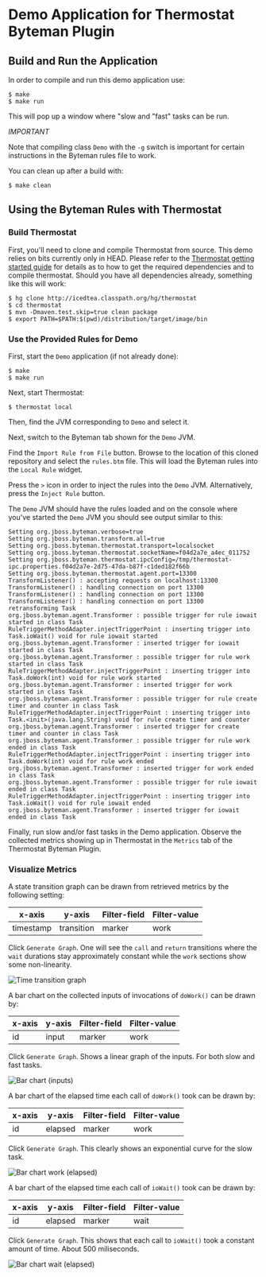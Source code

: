 # Demo Application for Thermostat Byteman Plugin

## Build and Run the Application

In order to compile and run this demo application use:

    $ make
    $ make run

This will pop up a window where "slow and "fast" tasks
can be run.

*IMPORTANT*

Note that compiling class `Demo` with the `-g` switch is important for
certain instructions in the Byteman rules file to work.

You can clean up after a build with:

    $ make clean

## Using the Byteman Rules with Thermostat

### Build Thermostat

First, you'll need to clone and compile Thermostat from source.
This demo relies on bits currently only in HEAD. Please refer to
the [Thermostat getting started guide](http://icedtea.classpath.org/thermostat/getting-started/)
for details as to how to get the required dependencies and to
compile thermostat. Should you have all dependencies already,
something like this will work:

    $ hg clone http://icedtea.classpath.org/hg/thermostat
    $ cd thermostat
    $ mvn -Dmaven.test.skip=true clean package
    $ export PATH=$PATH:$(pwd)/distribution/target/image/bin

### Use the Provided Rules for Demo

First, start the `Demo` application (if not already done):

    $ make
    $ make run

Next, start Thermostat:

    $ thermostat local

Then, find the JVM corresponding to `Demo` and select it.

Next, switch to the Byteman tab shown for the `Demo` JVM.

Find the `Import Rule from File` button. Browse to the location
of this cloned repository and select the `rules.btm` file. This
will load the Byteman rules into the `Local Rule` widget.

Press the `>` icon in order to inject the rules into the `Demo`
JVM. Alternatively, press the `Inject Rule` button.

The `Demo` JVM should have the rules loaded and on the console
where you've started the `Demo` JVM you should see output similar to
this:

    Setting org.jboss.byteman.verbose=true
    Setting org.jboss.byteman.transform.all=true
    Setting org.jboss.byteman.thermostat.transport=localsocket
    Setting org.jboss.byteman.thermostat.socketName=f04d2a7e_a4ec_011752
    Setting org.jboss.byteman.thermostat.ipcConfig=/tmp/thermostat-ipc.properties.f04d2a7e-2d75-47da-b87f-c1ded182f66b
    Setting org.jboss.byteman.thermostat.agent.port=13300
    TransformListener() : accepting requests on localhost:13300
    TransformListener() : handling connection on port 13300
    TransformListener() : handling connection on port 13300
    TransformListener() : handling connection on port 13300
    retransforming Task
    org.jboss.byteman.agent.Transformer : possible trigger for rule iowait started in class Task
    RuleTriggerMethodAdapter.injectTriggerPoint : inserting trigger into Task.ioWait() void for rule iowait started
    org.jboss.byteman.agent.Transformer : inserted trigger for iowait started in class Task
    org.jboss.byteman.agent.Transformer : possible trigger for rule work started in class Task
    RuleTriggerMethodAdapter.injectTriggerPoint : inserting trigger into Task.doWork(int) void for rule work started
    org.jboss.byteman.agent.Transformer : inserted trigger for work started in class Task
    org.jboss.byteman.agent.Transformer : possible trigger for rule create timer and counter in class Task
    RuleTriggerMethodAdapter.injectTriggerPoint : inserting trigger into Task.<init>(java.lang.String) void for rule create timer and counter
    org.jboss.byteman.agent.Transformer : inserted trigger for create timer and counter in class Task
    org.jboss.byteman.agent.Transformer : possible trigger for rule work ended in class Task
    RuleTriggerMethodAdapter.injectTriggerPoint : inserting trigger into Task.doWork(int) void for rule work ended
    org.jboss.byteman.agent.Transformer : inserted trigger for work ended in class Task
    org.jboss.byteman.agent.Transformer : possible trigger for rule iowait ended in class Task
    RuleTriggerMethodAdapter.injectTriggerPoint : inserting trigger into Task.ioWait() void for rule iowait ended
    org.jboss.byteman.agent.Transformer : inserted trigger for iowait ended in class Task

Finally, run slow and/or fast tasks in the Demo application. Observe the
collected metrics showing up in Thermostat in the `Metrics` tab of the
Thermostat Byteman Plugin.

### Visualize Metrics

A state transition graph can be drawn from retrieved metrics by the following setting:

x-axis|y-axis|Filter-field|Filter-value
------|------|------------|------------
timestamp|transition|marker|work

Click `Generate Graph`. One will see the `call` and `return` transitions where the
`wait` durations stay approximately constant while the `work` sections show some
non-linearity.

![Time transition graph](screenshots/time.png)

A bar chart on the collected inputs of invocations of `doWork()` can be drawn by:

x-axis|y-axis|Filter-field|Filter-value
------|------|------------|------------
id|input|marker|work

Click `Generate Graph`. Shows a linear graph of the inputs. For both slow and fast
tasks.

![Bar chart (inputs)](screenshots/inputs.png)

A bar chart of the elapsed time each call of `doWork()` took can be drawn by:

x-axis|y-axis|Filter-field|Filter-value
------|------|------------|------------
id|elapsed|marker|work

Click `Generate Graph`. This clearly shows an exponential curve for the slow
task.

![Bar chart work (elapsed)](screenshots/elapsed.png)

A bar chart of the elapsed time each call of `ioWait()` took can be drawn by:

x-axis|y-axis|Filter-field|Filter-value
------|------|------------|------------
id|elapsed|marker|wait

Click `Generate Graph`. This shows that each call to `ioWait()` took
a constant amount of time. About 500 miliseconds.

![Bar chart wait (elapsed)](screenshots/elapsed_wait.png)

